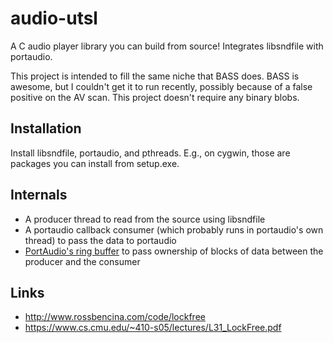 # audio-utsl

A C audio player library you can build from source!
Integrates libsndfile with portaudio.

This project is intended to fill the same niche that BASS does.  BASS is
awesome, but I couldn't get it to run recently, possibly because of
a false positive on the AV scan.  This project doesn't require any binary
blobs.

## Installation

Install libsndfile, portaudio, and pthreads.  E.g., on cygwin, those are
packages you can install from setup.exe.

## Internals

 - A producer thread to read from the source using libsndfile
 - A portaudio callback consumer (which probably runs in portaudio's own thread)
   to pass the data to portaudio
 - [PortAudio's ring buffer](https://app.assembla.com/spaces/portaudio/git/source/master/src/common/pa_ringbuffer.h)
   to pass ownership of blocks of data between the producer and the consumer

## Links

 - <http://www.rossbencina.com/code/lockfree>
 - <https://www.cs.cmu.edu/~410-s05/lectures/L31_LockFree.pdf>
